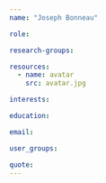```yaml
---
name: "Joseph Bonneau"

role:

research-groups:

resources:
  - name: avatar
    src: avatar.jpg

interests:

education:

email:

user_groups:

quote:
---
```

